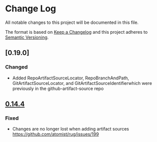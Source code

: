 # Change Log

All notable changes to this project will be documented in this file.

The format is based on [Keep a Changelog](http://keepachangelog.com/)
and this project adheres to [Semantic Versioning](http://semver.org/).

## [0.19.0]

### Changed

-   Added RepoArtifactSourceLocator, RepoBranchAndPath, GitArtifactSourceLocator,
    and GitArtifactSourceIdentifierwhich were previously in the 
    github-artifact-source repo
    
[Unreleased]: https://github.com/atomist/artifact-source/compare/0.14.4...HEAD

## [0.14.4]

[0.14.4]: https://github.com/atomist/artifact-source/compare/0.14.3...0.14.4

### Fixed

-   Changes are no longer lost when adding artifact sources
    https://github.com/atomist/rug/issues/199
